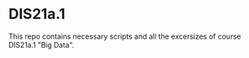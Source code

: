 # DIS21a.1

This repo contains necessary scripts and all the excersizes of course DIS21a.1 "Big Data".
